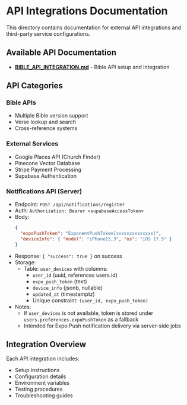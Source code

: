 # API Integrations Documentation

This directory contains documentation for external API integrations and third-party service configurations.

## Available API Documentation

- **[BIBLE_API_INTEGRATION.md](BIBLE_API_INTEGRATION.md)** - Bible API setup and integration

## API Categories

### Bible APIs
- Multiple Bible version support
- Verse lookup and search
- Cross-reference systems

### External Services
- Google Places API (Church Finder)
- Pinecone Vector Database
- Stripe Payment Processing
- Supabase Authentication

### Notifications API (Server)
- Endpoint: `POST /api/notifications/register`
- Auth: `Authorization: Bearer <supabaseAccessToken>`
- Body:
  ```json
  {
    "expoPushToken": "ExponentPushToken[xxxxxxxxxxxxxx]",
    "deviceInfo": { "model": "iPhone15,3", "os": "iOS 17.5" }
  }
  ```
- Response: `{ "success": true }` on success
- Storage:
  - Table: `user_devices` with columns:
    - `user_id` (uuid, references users.id)
    - `expo_push_token` (text)
    - `device_info` (jsonb, nullable)
    - `updated_at` (timestamptz)
    - Unique constraint: `(user_id, expo_push_token)`
- Notes:
  - If `user_devices` is not available, token is stored under `users.preferences.expoPushToken` as a fallback
  - Intended for Expo Push notification delivery via server-side jobs

## Integration Overview

Each API integration includes:
- Setup instructions
- Configuration details
- Environment variables
- Testing procedures
- Troubleshooting guides